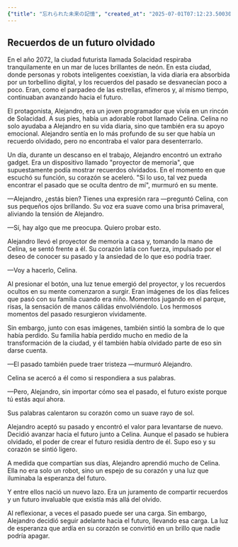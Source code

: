 ```yaml
---
{"title": "忘れられた未来の記憶", "created_at": "2025-07-01T07:12:23.500309+09:00", "pattern_id": 8, "pattern_name": "未来の忘却型", "year": 2072}
---
```


## Recuerdos de un futuro olvidado

En el año 2072, la ciudad futurista llamada Solacidad respiraba tranquilamente en un mar de luces brillantes de neón. En esta ciudad, donde personas y robots inteligentes coexistían, la vida diaria era absorbida por un torbellino digital, y los recuerdos del pasado se desvanecían poco a poco. Eran, como el parpadeo de las estrellas, efímeros y, al mismo tiempo, continuaban avanzando hacia el futuro.

El protagonista, Alejandro, era un joven programador que vivía en un rincón de Solacidad. A sus pies, había un adorable robot llamado Celina. Celina no solo ayudaba a Alejandro en su vida diaria, sino que también era su apoyo emocional. Alejandro sentía en lo más profundo de su ser que había un recuerdo olvidado, pero no encontraba el valor para desenterrarlo.

Un día, durante un descanso en el trabajo, Alejandro encontró un extraño gadget. Era un dispositivo llamado "proyector de memoria", que supuestamente podía mostrar recuerdos olvidados. En el momento en que escuchó su función, su corazón se aceleró. "Si lo uso, tal vez pueda encontrar el pasado que se oculta dentro de mí", murmuró en su mente.

—Alejandro, ¿estás bien? Tienes una expresión rara —preguntó Celina, con sus pequeños ojos brillando. Su voz era suave como una brisa primaveral, aliviando la tensión de Alejandro. 

—Sí, hay algo que me preocupa. Quiero probar esto.

Alejandro llevó el proyector de memoria a casa y, tomando la mano de Celina, se sentó frente a él. Su corazón latía con fuerza, impulsado por el deseo de conocer su pasado y la ansiedad de lo que eso podría traer. 

—Voy a hacerlo, Celina.

Al presionar el botón, una luz tenue emergió del proyector, y los recuerdos ocultos en su mente comenzaron a surgir. Eran imágenes de los días felices que pasó con su familia cuando era niño. Momentos jugando en el parque, risas, la sensación de manos cálidas envolviéndolo. Los hermosos momentos del pasado resurgieron vívidamente.

Sin embargo, junto con esas imágenes, también sintió la sombra de lo que había perdido. Su familia había perdido mucho en medio de la transformación de la ciudad, y él también había olvidado parte de eso sin darse cuenta. 

—El pasado también puede traer tristeza —murmuró Alejandro.

Celina se acercó a él como si respondiera a sus palabras. 

—Pero, Alejandro, sin importar cómo sea el pasado, el futuro existe porque tú estás aquí ahora.

Sus palabras calentaron su corazón como un suave rayo de sol.

Alejandro aceptó su pasado y encontró el valor para levantarse de nuevo. Decidió avanzar hacia el futuro junto a Celina. Aunque el pasado se hubiera olvidado, el poder de crear el futuro residía dentro de él. Supo eso y su corazón se sintió ligero.

A medida que compartían sus días, Alejandro aprendió mucho de Celina. Ella no era solo un robot, sino un espejo de su corazón y una luz que iluminaba la esperanza del futuro.

Y entre ellos nació un nuevo lazo. Era un juramento de compartir recuerdos y un futuro invaluable que existía más allá del olvido.

Al reflexionar, a veces el pasado puede ser una carga. Sin embargo, Alejandro decidió seguir adelante hacia el futuro, llevando esa carga. La luz de esperanza que ardía en su corazón se convirtió en un brillo que nadie podría apagar.
